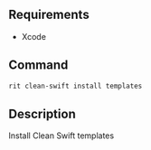<!-- markdownlint-disable-file MD041 -->

## Requirements

- Xcode

## Command

```bash
rit clean-swift install templates
```

## Description

Install Clean Swift templates
